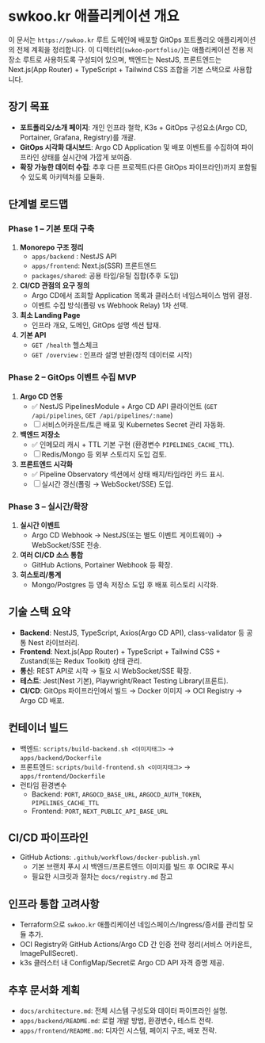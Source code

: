 # swkoo.kr 애플리케이션 개요

이 문서는 `https://swkoo.kr` 루트 도메인에 배포할 GitOps 포트폴리오 애플리케이션의 전체 계획을 정리합니다. 이 디렉터리(`swkoo-portfolio/`)는 애플리케이션 전용 저장소 루트로 사용하도록 구성되어 있으며, 백엔드는 NestJS, 프론트엔드는 Next.js(App Router) + TypeScript + Tailwind CSS 조합을 기본 스택으로 사용합니다.

## 장기 목표
- **포트폴리오/소개 페이지**: 개인 인프라 철학, K3s + GitOps 구성요소(Argo CD, Portainer, Grafana, Registry)를 개괄.
- **GitOps 시각화 대시보드**: Argo CD Application 및 배포 이벤트를 수집하여 파이프라인 상태를 실시간에 가깝게 보여줌.
- **확장 가능한 데이터 수집**: 추후 다른 프로젝트(다른 GitOps 파이프라인)까지 포함될 수 있도록 아키텍처를 모듈화.

## 단계별 로드맵

### Phase 1 – 기본 토대 구축
1. **Monorepo 구조 정리**
   - `apps/backend` : NestJS API
   - `apps/frontend`: Next.js(SSR) 프론트엔드
   - `packages/shared`: 공용 타입/유틸 집합(추후 도입)
2. **CI/CD 관점의 요구 정의**
   - Argo CD에서 조회할 Application 목록과 클러스터 네임스페이스 범위 결정.
   - 이벤트 수집 방식(폴링 vs Webhook Relay) 1차 선택.
3. **최소 Landing Page**
   - 인프라 개요, 도메인, GitOps 설명 섹션 탑재.
4. **기본 API**
   - `GET /health` 헬스체크
   - `GET /overview` : 인프라 설명 반환(정적 데이터로 시작)

### Phase 2 – GitOps 이벤트 수집 MVP
1. **Argo CD 연동**
   - ✅ NestJS PipelinesModule + Argo CD API 클라이언트 (`GET /api/pipelines`, `GET /api/pipelines/:name`)
   - ☐ 서비스어카운트/토큰 배포 및 Kubernetes Secret 관리 자동화.
2. **백엔드 저장소**
   - ✅ 인메모리 캐시 + TTL 기본 구현 (환경변수 `PIPELINES_CACHE_TTL`).
   - ☐ Redis/Mongo 등 외부 스토리지 도입 검토.
3. **프론트엔드 시각화**
   - ✅ Pipeline Observatory 섹션에서 상태 배지/타임라인 카드 표시.
   - ☐ 실시간 갱신(폴링 → WebSocket/SSE) 도입.

### Phase 3 – 실시간/확장
1. **실시간 이벤트**
   - Argo CD Webhook → NestJS(또는 별도 이벤트 게이트웨이) → WebSocket/SSE 전송.
2. **여러 CI/CD 소스 통합**
   - GitHub Actions, Portainer Webhook 등 확장.
3. **히스토리/통계**
   - Mongo/Postgres 등 영속 저장소 도입 후 배포 히스토리 시각화.

## 기술 스택 요약
- **Backend**: NestJS, TypeScript, Axios(Argo CD API), class-validator 등 공통 Nest 라이브러리.
- **Frontend**: Next.js(App Router) + TypeScript + Tailwind CSS + Zustand(또는 Redux Toolkit) 상태 관리.
- **통신**: REST API로 시작 → 필요 시 WebSocket/SSE 확장.
- **테스트**: Jest(Nest 기본), Playwright/React Testing Library(프론트).
- **CI/CD**: GitOps 파이프라인에서 빌드 → Docker 이미지 → OCI Registry → Argo CD 배포.

## 컨테이너 빌드
- 백엔드: `scripts/build-backend.sh <이미지태그>` → `apps/backend/Dockerfile`
- 프론트엔드: `scripts/build-frontend.sh <이미지태그>` → `apps/frontend/Dockerfile`
- 런타임 환경변수
  - Backend: `PORT`, `ARGOCD_BASE_URL`, `ARGOCD_AUTH_TOKEN`, `PIPELINES_CACHE_TTL`
  - Frontend: `PORT`, `NEXT_PUBLIC_API_BASE_URL`

## CI/CD 파이프라인
- GitHub Actions: `.github/workflows/docker-publish.yml`
  - 기본 브랜치 푸시 시 백엔드/프론트엔드 이미지를 빌드 후 OCIR로 푸시
  - 필요한 시크릿과 절차는 `docs/registry.md` 참고

## 인프라 통합 고려사항
- Terraform으로 `swkoo.kr` 애플리케이션 네임스페이스/Ingress/증서를 관리할 모듈 추가.
- OCI Registry와 GitHub Actions/Argo CD 간 인증 전략 정리(서비스 어카운트, ImagePullSecret).
- k3s 클러스터 내 ConfigMap/Secret로 Argo CD API 자격 증명 제공.

## 추후 문서화 계획
- `docs/architecture.md`: 전체 시스템 구성도와 데이터 파이프라인 설명.
- `apps/backend/README.md`: 로컬 개발 방법, 환경변수, 테스트 전략.
- `apps/frontend/README.md`: 디자인 시스템, 페이지 구조, 배포 전략.
